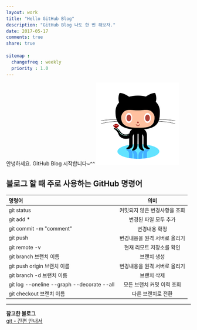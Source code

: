 ```yaml
---
layout: work
title: "Hello GitHub Blog"
description: "GitHub Blog 나도 한 번 해보자."
date: 2017-05-17
comments: true
share: true

sitemap :
  changefreq : weekly
  priority : 1.0
---
```


안녕하세요. GitHub Blog 시작합니다~^^
![작은 이미지](/images/github.png)

## 블로그 할 때 주로 사용하는 GitHub 명령어

| 명령어 | 의미 |
|:----|:-----:|
| git status  | 커밋되지 않은 변경사항을 조회  |
| git add *  | 변경된 파일 모두 추가  |
| git commit -m "comment"  | 변경내용 확정  |
| git push  | 변경내용을 원격 서버로 올리기  |
| git remote -v  | 현재 리모트 저장소를 확인  |
| git branch 브랜치 이름  | 브랜치 생성  |
| git push origin 브랜치 이름  | 변경내용을 원격 서버로 올리기  |
| git branch -d 브랜치 이름  | 브랜치 삭제  |
| git log --oneline --graph --decorate --all  | 모든 브랜치 커밋 이력 조회  |
| git checkout 브랜치 이름  | 다른 브랜치로 전환  |

---
**참고한 블로그** <br>
[git - 간편 안내서](https://rogerdudler.github.io/git-guide/index.ko.html)

